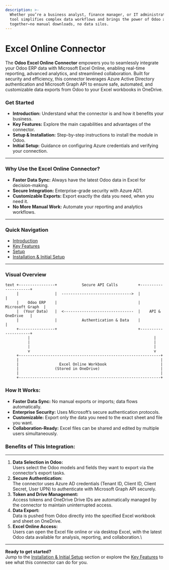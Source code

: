 ```yaml
---
description: >-
  Whether you’re a business analyst, finance manager, or IT administrator, this
  tool simplifies complex data workflows and brings the power of Odoo and Excel
  together—no manual downloads, no data silos.
---
```


# Excel Online Connector

The **Odoo Excel Online Connector** empowers you to seamlessly integrate your Odoo ERP data with Microsoft Excel Online, enabling real-time reporting, advanced analytics, and streamlined collaboration. Built for security and efficiency, this connector leverages Azure Active Directory authentication and Microsoft Graph API to ensure safe, automated, and customizable data exports from Odoo to your Excel workbooks in OneDrive.

### Get Started <a href="#get-started" id="get-started"></a>

* **Introduction:** Understand what the connector is and how it benefits your business.
* **Key Features:** Explore the main capabilities and advantages of the connector.
* **Setup & Installation:** Step-by-step instructions to install the module in Odoo.
* **Initial Setup:** Guidance on configuring Azure credentials and verifying your connection.

***

### Why Use the Excel Online Connector? <a href="#why-use-the-excel-online-connector" id="why-use-the-excel-online-connector"></a>

* **Faster Data Sync:** Always have the latest Odoo data in Excel for decision-making.
* **Secure Integration:** Enterprise-grade security with Azure AD1.
* **Customizable Exports:** Export exactly the data you need, when you need it.
* **No More Manual Work:** Automate your reporting and analytics workflows.

***

### Quick Navigation <a href="#quick-navigation" id="quick-navigation"></a>

* [Introduction](https://niyulabs.gitbook.io/doc/excel-online-connector/introduction)
* [Key Features](https://niyulabs.gitbook.io/doc/excel-online-connector/key-features)
* [Setup ](https://niyulabs.gitbook.io/doc/excel-online-connector/setup)
* [Installation & Initial Setup](https://niyulabs.gitbook.io/doc/excel-online-connector/installation-and-initial-setup)

***

### Visual Overview <a href="#visual-overview" id="visual-overview"></a>

```
text +----------------+           Secure API Calls         +---------------------+
     |                |  ------------------------------->  |                     |
     |    Odoo ERP    |                                    |    Microsoft Graph  |
     |  (Your Data)   |  <-------------------------------  |    API & OneDrive   |
     |                |           Authentication & Data    |                     |
     +----------------+                                    +---------------------+
          |                                                       |
          |                                                       |
          |                                                       |
          v                                                       v
     +---------------------------------------------------------------+
     |                                                               |
     |                  Excel Online Workbook                        |
     |                (Stored in OneDrive)                           |
     |                                                               |
     +---------------------------------------------------------------+
```

### How It Works:

* **Faster Data Sync:** No manual exports or imports; data flows automatically.
* **Enterprise Security:** Uses Microsoft’s secure authentication protocols.
* **Customizable:** Export only the data you need to the exact sheet and file you want.
* **Collaboration-Ready:** Excel files can be shared and edited by multiple users simultaneously.

### Benefits of This Integration:

***

1. **Data Selection in Odoo:**\
   Users select the Odoo models and fields they want to export via the connector’s export tasks.
2. **Secure Authentication:**\
   The connector uses Azure AD credentials (Tenant ID, Client ID, Client Secret, User UPN) to authenticate with Microsoft Graph API securely.
3. **Token and Drive Management:**\
   Access tokens and OneDrive Drive IDs are automatically managed by the connector to maintain uninterrupted access.
4. **Data Export:**\
   Data is pushed from Odoo directly into the specified Excel workbook and sheet on OneDrive.
5. **Excel Online Access:**\
   Users can open the Excel file online or via desktop Excel, with the latest Odoo data available for analysis, reporting, and collaboration.\


***

**Ready to get started?**\
Jump to the [Installation & Initial Setup](https://niyulabs.gitbook.io/doc/excel-online-connector/installation-and-initial-setup) section or explore the [Key Features](https://niyulabs.gitbook.io/doc/excel-online-connector/key-features) to see what this connector can do for you.
